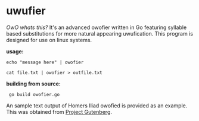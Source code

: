 # uwufier

*OwO whats this?* It's an advanced owofier written in Go featuring syllable based substitutions for more natural appearing uwufication. This program is designed for use on linux systems.

**usage:**

    echo "message here" | owofier
    
    cat file.txt | owofier > outfile.txt
    
 **building from source:**
 
     go build owofier.go
     
An sample text output of Homers Iliad owofied is provided as an example. This was obtained from [Project Gutenberg](http://www.gutenberg.org/).
